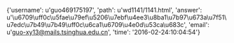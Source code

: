{'username': u'guo469175197', 'path': u'wd1141/1141.html', 'answer': u'\u6709\uff0c\u5fae\u79ef\u5206\u7ebf\u4ee3\u8ba1\u7b97\u673a\u7f51\u7edc\u7b49\u7b49\uff0c\u6ca1\u6709\u4e0d\u53ca\u683c', 'email': u'guo-xy13@mails.tsinghua.edu.cn', 'time': '2016-02-24:10:04:54'}